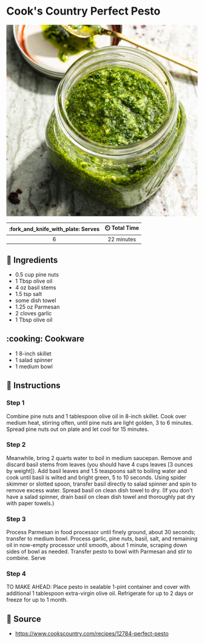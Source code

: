 # Cook's Country Perfect Pesto

![Cook's Country Perfect Pesto](../assets/images/cook's-country-perfect-pesto.jpg)

| :fork_and_knife_with_plate: Serves | :timer_clock: Total Time |
|:----------------------------------:|:-----------------------: |
| 6 | 22 minutes |

## :salt: Ingredients

- 0.5 cup pine nuts
- 1 Tbsp olive oil
- 4 oz basil stems
- 1.5 tsp salt
- some dish towel
- 1.25 oz Parmesan
- 2 cloves garlic
- 1 Tbsp olive oil

## :cooking: Cookware

- 1 8-inch skillet
- 1 salad spinner
- 1 medium bowl

## :pencil: Instructions

### Step 1

Combine pine nuts and 1 tablespoon olive oil in 8-inch skillet. Cook over medium heat, stirring often, until pine nuts
are light golden, 3 to 6 minutes. Spread pine nuts out on plate and let cool for 15 minutes.

### Step 2

Meanwhile, bring 2 quarts water to boil in medium saucepan. Remove and discard basil stems from leaves (you should have
4 cups leaves [3 ounces by weight]). Add basil leaves and 1.5 teaspoons salt to boiling water and cook until basil is
wilted and bright green, 5 to 10 seconds. Using spider skimmer or slotted spoon, transfer basil directly to salad
spinner and spin to remove excess water. Spread basil on clean dish towel to dry. (If you don't have a salad spinner,
drain basil on clean dish towel and thoroughly pat dry with paper towels.)

### Step 3

Process Parmesan in food processor until finely ground, about 30 seconds; transfer to medium bowl. Process garlic, pine
nuts, basil, salt, and remaining oil in now-empty processor until smooth, about 1 minute, scraping down sides of bowl as
needed. Transfer pesto to bowl with Parmesan and stir to combine. Serve

### Step 4

TO MAKE AHEAD: Place pesto in sealable 1-pint container and cover with additional 1 tablespoon extra-virgin olive oil.
Refrigerate for up to 2 days or freeze for up to 1 month.

## :link: Source

- <https://www.cookscountry.com/recipes/12784-perfect-pesto>
